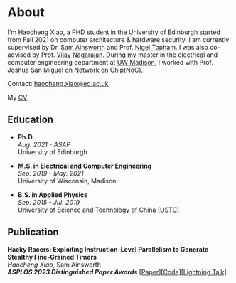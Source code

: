 # About

I'm Haocheng Xiao, a PHD student in the University of Edinburgh started from Fall 2021 on computer architecture & hardware security. I am currently supervised by Dr. [Sam Ainsworth](https://homepages.inf.ed.ac.uk/sainswo2/) and Prof. [Nigel Topham](https://homepages.inf.ed.ac.uk/npt/). I was also co-advised by Prof. [Vijay Nagarajan](https://homepages.inf.ed.ac.uk/vnagaraj/). During my master in the electrical and computer engineering department at [UW Madison](https://www.engr.wisc.edu/department/electrical-computer-engineering/), I worked with Prof. [Joshua San Miguel](https://jsm.ece.wisc.edu/) on Network on Chip(NoC).

Contact: haocheng.xiao@ed.ac.uk

<p>
  My
  <a href="/haocheng.pdf">CV</a>
</p>

## Education

- **Ph.D.**  
 *Aug. 2021 - ASAP*    
University of Edinburgh

- **M.S. in Electrical and Computer Engineering**  
 *Sep. 2019 - May. 2021*    
University of Wisconsin, Madison

- **B.S. in Applied Physics**  
 *Sep. 2015 - Jul. 2019*  
University of Science and Technology of China ([USTC](https://en.ustc.edu.cn))

## Publication

 **Hacky Racers: Exploiting Instruction-Level Parallelism to Generate Stealthy Fine-Grained Timers**  
 *Haocheng Xiao*, Sam Ainsworth  
 ***ASPLOS 2023 Distinguished Paper Awards*** [[Paper]](https://arxiv.org/abs/2211.14647)[[Code]](https://github.com/FxPiGaAo/Hacky-Racer)[[Lightning Talk]](https://www.youtube.com/watch?v=-wnKQDqeJfA)
